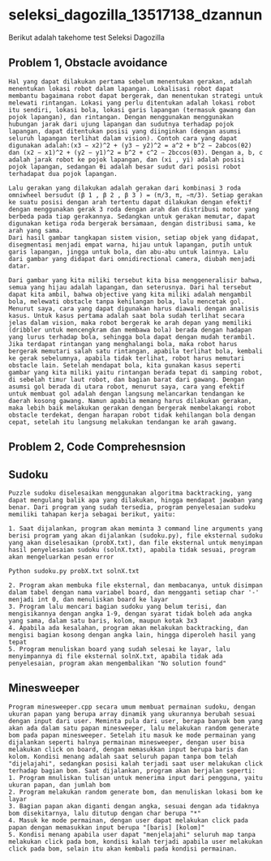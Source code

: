 # seleksi_dagozilla_13517138_dzannun
Berikut adalah takehome test Seleksi Dagozilla

## Problem 1, Obstacle avoidance

    Hal yang dapat dilakukan pertama sebelum menentukan gerakan, adalah menentukan lokasi robot dalam lapangan. Lokalisasi robot dapat membantu bagaimana robot dapat bergerak, dan menentukan strategi untuk melewati rintangan. Lokasi yang perlu ditentukan adalah lokasi robot itu sendiri, lokasi bola, lokasi garis lapangan (termasuk gawang dan pojok lapangan), dan rintangan. Dengan menggunakan menggunakan hubungan jarak dari ujung lapangan dan sudutnya terhadap pojok lapangan, dapat ditentukan posisi yang diinginkan (dengan asumsi seluruh lapangan terlihat dalam vision). Contoh cara yang dapat digunakan adalah:(x3 − x2)^2 + (y3 − y2)^2 = a^2 + b^2 − 2abcos(θ2) dan (x2 − x1)^2 + (y2 − y1)^2 = b^2 + c^2 − 2bccos(θ3). Dengan a, b, c adalah jarak robot ke pojok lapangan, dan (xi , yi) adalah posisi pojok lapangan, sedangan θi adalah besar sudut dari posisi robot terhadapat dua pojok lapangan.

    Lalu gerakan yang dilakukan adalah gerakan dari kombinasi 3 roda omniwheel bersudut (β 1 , β 2 , β 3 ) = (π/3, π, −π/3). Setiap gerakan ke suatu posisi dengan arah tertentu dapat dilakukan dengan efektif dengan menggunakan gerak 3 roda dengan arah dan distribusi motor yang berbeda pada tiap gerakannya. Sedangkan untuk gerakan memutar, dapat digunakan ketiga roda bergerak bersamaan, dengan distribusi sama, ke arah yang sama.
    Dari hasil gambar tangkapan sistem vision, setiap objek yang didapat, disegmentasi menjadi empat warna, hijau untuk lapangan, putih untuk garis lapangan, jingga untuk bola, dan abu-abu untuk lainnya. Lalu dari gambar yang didapat dari omnidirectional camera, diubah menjadi datar. 

    Dari gambar yang kita miliki tersebut kita bisa menggeneralisir bahwa, semua yang hijau adalah lapangan, dan seterusnya. Dari hal tersebut dapat kita ambil, bahwa objective yang kita miliki adalah mengambil bola, melewati obstacle tanpa kehilangan bola, lalu mencetak gol.
    Menurut saya, cara yang dapat digunakan harus diawali dengan analisis kasus. Untuk kasus pertama adalah saat bola sudah terlihat secara jelas dalam vision, maka robot bergerak ke arah depan yang memiliki (dribbler untuk mencengkram dan membawa bola) berada dengan hadapan yang lurus terhadap bola, sehingga bola dapat dengan mudah terambil. Jika terdapat rintangan yang menghalangi bola, maka robot harus bergerak memutari salah satu rintangan, apabila terlihat bola, kembali ke gerak sebelumnya, apabila tidak terlihat, robot harus memutari obstacle lain. Setelah mendapat bola, kita gunakan kasus seperti gambar yang kita miliki yaitu rintangan berada tepat di samping robot, di sebelah timur laut robot, dan bagian barat dari gawang. Dengan asumsi gol berada di utara robot, menurut saya, cara yang efektif untuk membuat gol adalah dengan langsung melancarkan tendangan ke daerah kosong gawang. Namun apabila memang harus dilakukan gerakan, maka lebih baik melakukan gerakan dengan bergerak membelakangi robot obstacle terdekat, dengan harapan robot tidak kehilangan bola dengan cepat, setelah itu langsung melakukan tendangan ke arah gawang.

## Problem 2, Code Comprehesnsion
## Sudoku
    Puzzle sudoku diselesaikan menggunakan algoritma backtracking, yang dapat mengulang balik apa yang dilakukan, hingga mendapat jawaban yang benar. Dari program yang sudah tersedia, program penyelesaian sudoku memiliki tahapan kerja sebagai berikut, yaitu:
    
    1. Saat dijalankan, program akan meminta 3 command line arguments yang berisi program yang akan dijalankan (sudoku.py), file eksternal sudoku yang akan diselesaikan (probX.txt), dan file eksternal untuk menyimpan hasil penyelesaian sudoku (solnX.txt), apabila tidak sesuai, program akan mengeluarkan pesan error
```
Python sudoku.py probX.txt solnX.txt
```
    2. Program akan membuka file eksternal, dan membacanya, untuk disimpan dalam tabel dengan nama variabel board, dan mengganti setiap char '-' menjadi int 0, dan menuliskan board ke layar
    3. Program lalu mencari bagian sudoku yang belum terisi, dan mengisikannya dengan angka 1-9, dengan syarat tidak boleh ada angka yang sama, dalam satu baris, kolom, maupun kotak 3x3
    4. Apabila ada kesalahan, program akan melakukan backtracking, dan mengisi bagian kosong dengan angka lain, hingga diperoleh hasil yang tepat
    5. Program menuliskan board yang sudah selesai ke layar, lalu menyimpannya di file eksternal solnX.txt, apabila tidak ada penyelesaian, program akan mengembalikan "No solution found"
  
## Minesweeper
    Program minesweeper.cpp secara umum membuat permainan sudoku, dengan ukuran papan yang berupa array dinamik yang ukurannya berubah sesuai dengan input dari user. Meminta pula dari user, berapa banyak bom yang akan ada dalam satu papan minesweeper, lalu melakukan random generate bom pada papan minesweeper. Setelah itu masuk ke mode permainan yang dijalankan seperti halnya permainan minesweeper, dengan user bisa melakukan click on board, dengan memasukkan input berupa baris dan kolom. Kondisi menang adalah saat seluruh papan tanpa bom telah "dijelajahi", sedangkan posisi kalah terjadi saat user melakukan click terhadap bagian bom. Saat dijalankan, program akan berjalan seperti:
    1. Program mnuliskan tulisan untuk menerima input dari pengguna, yaitu ukuran papan, dan jumlah bom
    2. Program melakukan random generate bom, dan menuliskan lokasi bom ke layar
    3. Bagian papan akan diganti dengan angka, sesuai dengan ada tidaknya bom disekitarnya, lalu ditutup dengan char berupa "*"
    4. Masuk ke mode permainan, dengan user dapat melakukan click pada papan dengan memasukkan input berupa "[baris] [kolom]"
    5. Kondisi menang apabila user dapat "menjelajahi" seluruh map tanpa melakukan click pada bom, kondisi kalah terjadi apabila user melakukan click pada bom, selain itu akan kembali pada kondisi permainan.
  
  
  
  
  
  
